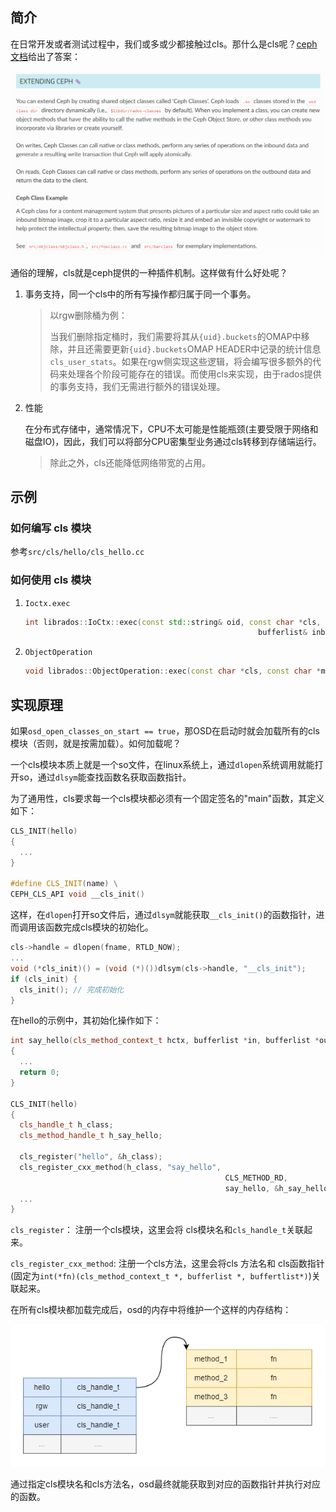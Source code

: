 ## 简介

在日常开发或者测试过程中，我们或多或少都接触过cls。那什么是cls呢？[ceph文档](https://docs.ceph.com/en/latest/architecture/#extending-ceph)给出了答案：

![image-20230926095148600](assets/image-20230926095148600.png)

通俗的理解，cls就是ceph提供的一种插件机制。这样做有什么好处呢？

1. 事务支持，同一个cls中的所有写操作都归属于同一个事务。

	>  以rgw删除桶为例：
	>
	> 当我们删除指定桶时，我们需要将其从`{uid}.buckets`的OMAP中移除，并且还需要更新`{uid}.buckets`OMAP HEADER中记录的统计信息`cls_user_stats`。如果在rgw侧实现这些逻辑，将会编写很多额外的代码来处理各个阶段可能存在的错误。而使用cls来实现，由于rados提供的事务支持，我们无需进行额外的错误处理。

2. 性能

	在分布式存储中，通常情况下，CPU不太可能是性能瓶颈(主要受限于网络和磁盘IO)，因此，我们可以将部分CPU密集型业务通过cls转移到存储端运行。

	> 除此之外，cls还能降低网络带宽的占用。



## 示例

### 如何编写 cls 模块

参考`src/cls/hello/cls_hello.cc`

### 如何使用 cls 模块

1. `Ioctx.exec`

	```c++
	int librados::IoCtx::exec(const std::string& oid, const char *cls, const char *method,
														bufferlist& inbl, bufferlist& outbl);
	```

2. `ObjectOperation`

	```c++
	void librados::ObjectOperation::exec(const char *cls, const char *method, bufferlist& inbl, librados::ObjectOperationCompletion *completion);
	```



## 实现原理

如果`osd_open_classes_on_start == true`，那OSD在启动时就会加载所有的cls模块（否则，就是按需加载）。如何加载呢？

一个cls模块本质上就是一个so文件，在linux系统上，通过`dlopen`系统调用就能打开so，通过`dlsym`能查找函数名获取函数指针。

为了通用性，cls要求每一个cls模块都必须有一个固定签名的"main"函数，其定义如下：

```c++
CLS_INIT(hello)
{
  ...
}

#define CLS_INIT(name) \
CEPH_CLS_API void __cls_init()
```

这样，在`dlopen`打开so文件后，通过`dlsym`就能获取`__cls_init()`的函数指针，进而调用该函数完成cls模块的初始化。

```c++
cls->handle = dlopen(fname, RTLD_NOW);
...
void (*cls_init)() = (void (*)())dlsym(cls->handle, "__cls_init");
if (cls_init) {
  cls_init(); // 完成初始化
}
```

在hello的示例中，其初始化操作如下：

```c++
int say_hello(cls_method_context_t hctx, bufferlist *in, bufferlist *out)
{
  ...
  return 0;
}

CLS_INIT(hello)
{
  cls_handle_t h_class;
  cls_method_handle_t h_say_hello;
  
  cls_register("hello", &h_class);
  cls_register_cxx_method(h_class, "say_hello",
			  									CLS_METHOD_RD,
			  									say_hello, &h_say_hello);
  ...
}
```

`cls_register`： 注册一个cls模块，这里会将 cls模块名和`cls_handle_t`关联起来。

`cls_register_cxx_method`: 注册一个cls方法，这里会将cls 方法名和 cls函数指针(固定为`int(*fn)(cls_method_context_t *, bufferlist *, buffertlist*)`)关联起来。

在所有cls模块都加载完成后，osd的内存中将维护一个这样的内存结构：

![image-20230926110358265](assets/image-20230926110358265.png)

通过指定cls模块名和cls方法名，osd最终就能获取到对应的函数指针并执行对应的函数。
